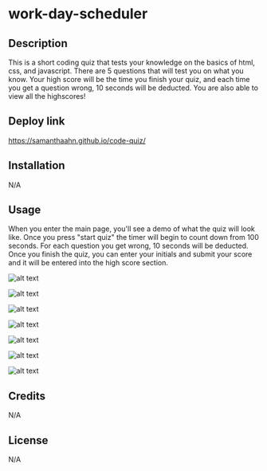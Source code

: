 # work-day-scheduler



## Description
This is a short coding quiz that tests your knowledge on the basics of html, css, and javascript. There are 5 questions that will test you on what you know. Your high score will be the time you finish your quiz, and each time you get a question wrong, 10 seconds will be deducted. You are also able to view all the highscores! 

## Deploy link

https://samanthaahn.github.io/code-quiz/

## Installation

N/A

## Usage
When you enter the main page, you'll see a demo of what the quiz will look like. Once you press "start quiz" the timer will begin to count down from 100 seconds. For each question you get wrong, 10 seconds will be deducted. Once you finish the quiz, you can enter your initials and submit your score and it will be entered into the high score section. 


![alt text](./assets/images/Screenshot%202023-03-16%20at%206.08.23%20PM.png)

![alt text](./assets/images/Screenshot%202023-03-16%20at%206.08.45%20PM.png)

![alt text](./assets/images/Screenshot%202023-03-16%20at%206.08.52%20PM.png)

![alt text](./assets/images/Screenshot%202023-03-16%20at%206.08.59%20PM.png)

![alt text](./assets/images/Screenshot%202023-03-16%20at%206.09.07%20PM.png)

![alt text](./assets/images/Screenshot%202023-03-16%20at%206.09.14%20PM.png)

![alt text](./assets/images/Screenshot%202023-03-16%20at%206.09.23%20PM.png)



## Credits

N/A

## License

N/A
